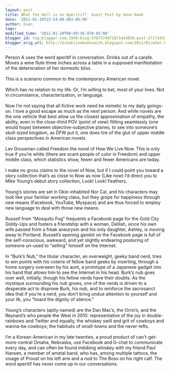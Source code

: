 ```yaml
---
layout: post
title: What the Hell is an Aperitif?  Guest Post by Gene Kwak
date: '2011-01-19T23:54:00.001-05:00'
author: Evan
tags: 
modified_time: '2011-01-20T00:09:36.978-05:00'
blogger_id: tag:blogger.com,1999:blog-5767374071871443859.post-2717341068918494020
blogger_orig_url: http://brooklinebooksmith.blogspot.com/2011/01/what-hell-is-aperitif-guest-post-by.html
---
```


<div><span class="Apple-style-span"  ><span class="Apple-style-span">Person A uses the word aperitif in conversation. Drinks out of a carafe. Moves a wine </span>flute three inches across a table in a supposed manifestation of the deterioration of her domestic bliss.</span></div><div><span class="Apple-style-span"  ><br /></span></div><div><span class="Apple-style-span"  >This is a scenario common to the contemporary American novel.</span></div><div><span class="Apple-style-span"  ><br /></span></div><div><span class="Apple-style-span"  >Which has no relation to my life. Or, I’m willing to bet, most of your lives. Not in circumstance, characterization, or language.</span></div><div><span class="Apple-style-span"  ><br /></span></div><div><span class="Apple-style-span"  >Now I’m not saying that all fictive work need be mimetic to my daily goings-on. I love a good escape as much as the next person. And while novels are the one vehicle that best allow us the closest approximation of empathy, the ability, even in the close-third POV (point of view) flitting seamlessly (one would hope) between objective-subjective planes, to see into someone’s skull-sized kingdom, as DFW put it, one does tire of the glut of upper middle class perspectives in American novels.</span></div><div><span class="Apple-style-span"  ><br /></span></div><div><span class="Apple-style-span"  >Lev Grossman called Freedom the novel of How We Live Now. This is only true if you’re white (there are scant people of color in Freedom) and upper middle class, which statistics show, fewer and fewer Americans are today.</span></div><div><span class="Apple-style-span"  ><br /></span></div><div><span class="Apple-style-span"  >I make no gross claims to the novel of Now, but if I could point you toward a story collection that’s as close to Now as now (Like now) I’d direct you to Mike Young’s debut story collection, Look! Look! Feathers.</span></div><div><span class="Apple-style-span"  ><br /></span></div><div><span class="Apple-style-span"  >Young’s stories are set in Okie-inhabited Nor Cal, and his characters may look like your familiar working class, but they grope for happiness through new means (Facebook, YouTube, Myspace) and are thus forced to employ new language to deal with those new means.</span></div><div><span class="Apple-style-span"  ><br /></span></div><div><span class="Apple-style-span"  >Russell from “Mosquito Fog” frequents a Facebook page for the Gold City Giddy-Ups and fosters a friendship with a woman, Delilah, since his own wife passed from a freak aneurysm and his only daughter, Ashley, is moving away to Portland. Russell’s opening gambit on the Facebook page is full of the self-conscious, awkward, and yet slightly endearing posturing of someone un-used to “selling” himself on the Internet.</span></div><div><span class="Apple-style-span"  ><br /></span></div><div><span class="Apple-style-span"  >In “Burk’s Nub,” the titular character, an overweight, geeky band nerd, tries to win points with his coterie of fellow band geeks by inserting, through a home surgery overseen by his aunt, a prototype of a Japanese gadget into his hand that allows him to see the Internet in his head. Burk’s nub goes over well, initially, though his fellow nerds have their doubts. As the mystique surrounding his nub grows, one of the nerds is driven to a desperate act to disprove Burk, his nub, and to reinforce the sacrosanct idea that if you’re a nerd, you don’t bring undue attention to yourself and your ilk, you “hoard the dignity of silence.”</span></div><div><span class="Apple-style-span"  ><br /></span></div><div><span class="Apple-style-span"  >Young’s characters (aptly named) are the Dan Mac’s, the Orrin’s, and the Reynard’s who people the West in 2010: representative of the joy in double-rainbows and Twitter and equally, the whiskey swill and grit of cowboys and wanna-be cowboys; the habitués of small-towns and the never-lefts.</span></div><div><span class="Apple-style-span"  ><br /></span></div><div><span class="Apple-style-span"  >I’m a Korean-American in my late twenties, a proud product of can’t-get-more-central Omaha, Nebraska, use Facebook and G-chat to communicate every day, and can often be found imbibing whiskey with my friend Paul Hansen, a member of ametal band, who has, among multiple tattoos, the visage of Proust on his left arm and a nod to The Boss on his right calf. The word aperitif has never come up in our conversations.</span></div>